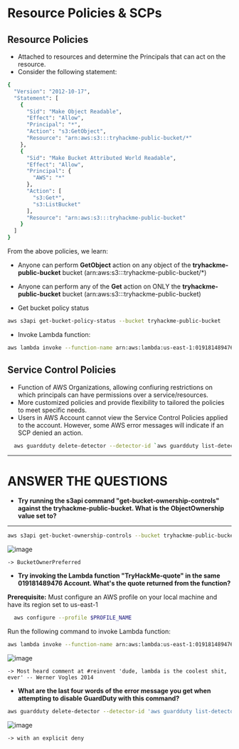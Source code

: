 # Resource Policies & SCPs

## Resource Policies
- Attached to resources and determine the Principals that can act on the resource.
- Consider the following statement:
```bash
{
  "Version": "2012-10-17",
  "Statement": [
    {
      "Sid": "Make Object Readable",
      "Effect": "Allow",
      "Principal": "*",
      "Action": "s3:GetObject",
      "Resource": "arn:aws:s3:::tryhackme-public-bucket/*"
    },
    {
      "Sid": "Make Bucket Attributed World Readable",
      "Effect": "Allow",
      "Principal": {
        "AWS": "*"
      },
      "Action": [
        "s3:Get*",
        "s3:ListBucket"
      ],
      "Resource": "arn:aws:s3:::tryhackme-public-bucket"
    }
  ]
}
```
From the above policies, we learn:
- Anyone can perform **GetObject** action on any object of the **tryhackme-public-bucket** bucket (arn:aws:s3:::tryhackme-public-bucket/*)
- Anyone can perform any of the **Get** action on ONLY the **tryhackme-public-bucket** bucket (arn:aws:s3:::tryhackme-public-bucket)

- Get bucket policy status
```bash
aws s3api get-bucket-policy-status --bucket tryhackme-public-bucket
```
- Invoke Lambda function:
```bash
aws lambda invoke --function-name arn:aws:lambda:us-east-1:019181489476:function:TryHackMe-time time && cat time | jq -r
```

## Service Control Policies
- Function of AWS Organizations, allowing confiuring restrictions on which principals can have permissions over a service/resources.
- More customized policies and provide flexibility to tailored the policies to meet specific needs.
- Users in AWS Account cannot view the Service Control Policies applied to the account. However, some AWS error messages will indicate if an SCP denied an action.
```bash
  aws guardduty delete-detector --detector-id `aws guardduty list-detectors --query DetectorIds --output text`
```

-----
# ANSWER THE QUESTIONS
- **Try running the s3api command "get-bucket-ownership-controls" against the tryhackme-public-bucket. What is the ObjectOwnership value set to?**
-----
```bash
aws s3api get-bucket-ownership-controls --bucket tryhackme-public-bucket

```
![image](https://github.com/hhphu/InfoSec/assets/45286750/a7c67e24-153a-481f-ab57-2d4e24562a33)

 `-> BucketOwnerPreferred`
 

- **Try invoking the Lambda function "TryHackMe-quote" in the same 019181489476 Account. What's the quote returned from the function?**

**Prerequisite:** Must configure an AWS profile on your local machine and have its region set to us-east-1
```bash
  aws configure --profile $PROFILE_NAME
```
Run the following command to invoke Lambda function:
```bash
aws lambda invoke --function-name arn:aws:lambda:us-east-1:019181489476:function:TryHackMe-quote --profile $PROFILE_NAME time && cat time | jq -r
```
![image](https://github.com/hhphu/InfoSec/assets/45286750/9c22cf32-c247-46e9-aa4f-cb73aff85da7)

`-> Most heard comment at #reinvent 'dude, lambda is the coolest shit, ever' -- Werner Vogles 2014`

- **What are the last four words of the error message you get when attempting to disable GuardDuty with this command?**
```bash
aws guardduty delete-detector --detector-id 'aws guardduty list-detectors --query DetectorIds --output text'
```

![image](https://github.com/hhphu/InfoSec/assets/45286750/b2fc7202-8412-4dec-8c1a-a441b0e6ead9)

`-> with an explicit deny`
